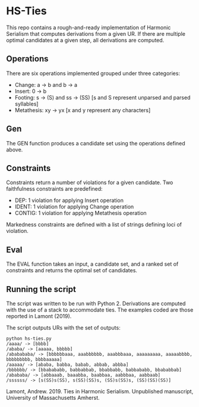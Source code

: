 # HS-Ties

This repo contains a rough-and-ready implementation of Harmonic Serialism that computes derivations from a given UR. If there are multiple optimal candidates at a given step, all derivations are computed.

## Operations

There are six operations implemented grouped under three categories:

* Change: a -> b and b -> a
* Insert: 0 -> b
* Footing: s -> (S) and ss -> (SS) [s and S represent unparsed and parsed syllables]
* Metathesis: xy -> yx [x and y represent any characters]

## Gen

The GEN function produces a candidate set using the operations defined above.

## Constraints

Constraints return a number of violations for a given candidate. Two faithfulness constraints are predefined:

* DEP: 1 violation for applying Insert operation
* IDENT: 1 violation for applying Change operation
* CONTIG: 1 violation for applying Metathesis operation

Markedness constraints are defined with a list of strings defining loci of violation.

## Eval

The EVAL function takes an input, a candidate set, and a ranked set of constraints and returns the optimal set of candidates.

## Running the script

The script was written to be run with Python 2. Derivations are computed with the use of a stack to accommodate ties. The examples coded are those reported in Lamont (2019).

The script outputs URs with the set of outputs:

```
python hs-ties.py
/aaaa/ -> [bbbb]
/ababa/ -> [aaaaa, bbbbb]
/ababababa/ -> [bbbbbbaaa, aaabbbbbb, aaabbbaaa, aaaaaaaaa, aaaaabbbb, bbbbbbbbb, bbbbaaaaa]
/aaaaa/ -> [ababa, babba, babab, abbab, abbba]
/bbbbbb/ -> [bbabababb, babbabbab, bbabbabb, babbababb, bbababbab]
/abababa/ -> [abbaaab, baaabba, baabbaa, aabbbaa, aabbaab]
/ssssss/ -> [s(SS)s(SS), s(SS)(SS)s, (SS)s(SS)s, (SS)(SS)(SS)]
```

Lamont, Andrew. 2019. Ties in Harmonic Serialism. Unpublished manuscript, University of Massachusetts Amherst.
